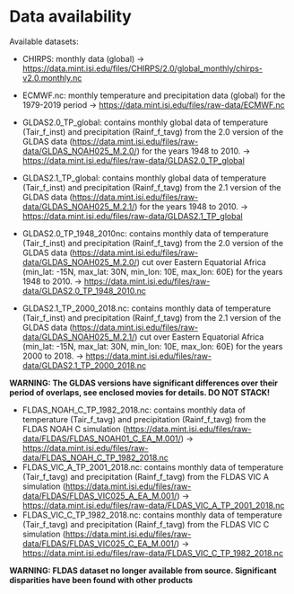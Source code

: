 # Data availability

Available datasets:
* CHIRPS: monthly data (global) -> https://data.mint.isi.edu/files/CHIRPS/2.0/global_monthly/chirps-v2.0.monthly.nc

* ECMWF.nc: monthly temperature and precipitation data (global) for the 1979-2019 period -> https://data.mint.isi.edu/files/raw-data/ECMWF.nc

* GLDAS2.0_TP_global: contains monthly global data of temperature (Tair_f_inst) and precipitation (Rainf_f_tavg) from the 2.0 version of the GLDAS data (https://data.mint.isi.edu/files/raw-data/GLDAS_NOAH025_M.2.0/) for the years 1948 to 2010. -> https://data.mint.isi.edu/files/raw-data/GLDAS2.0_TP_global
* GLDAS2.1_TP_global: contains monthly global data of temperature (Tair_f_inst) and precipitation (Rainf_f_tavg) from the 2.1 version of the GLDAS data (https://data.mint.isi.edu/files/raw-data/GLDAS_NOAH025_M.2.1/) for the years 1948 to 2010. -> https://data.mint.isi.edu/files/raw-data/GLDAS2.1_TP_global
* GLDAS2.0_TP_1948_2010nc: contains monthly data of temperature (Tair_f_inst) and precipitation (Rainf_f_tavg) from the 2.0 version of the GLDAS data (https://data.mint.isi.edu/files/raw-data/GLDAS_NOAH025_M.2.0/) cut over Eastern Equatorial Africa (min_lat: -15N, max_lat: 30N, min_lon: 10E, max_lon: 60E) for the years 1948 to 2010. -> https://data.mint.isi.edu/files/raw-data/GLDAS2.0_TP_1948_2010.nc
* GLDAS2.1_TP_2000_2018.nc: contains monthly data of temperature (Tair_f_inst) and precipitation (Rainf_f_tavg) from the 2.1 version of the GLDAS data (https://data.mint.isi.edu/files/raw-data/GLDAS_NOAH025_M.2.1/) cut over Eastern Equatorial Africa (min_lat: -15N, max_lat: 30N, min_lon: 10E, max_lon: 60E) for the years 2000 to 2018. -> https://data.mint.isi.edu/files/raw-data/GLDAS2.1_TP_2000_2018.nc

**WARNING: The GLDAS versions have significant differences over their period of overlaps, see enclosed movies for details. DO NOT STACK!**

* FLDAS_NOAH_C_TP_1982_2018.nc: contains monthly data of temperature (Tair_f_tavg) and precipitation (Rainf_f_tavg) from the FLDAS NOAH C simulation (https://data.mint.isi.edu/files/raw-data/FLDAS/FLDAS_NOAH01_C_EA_M.001/) -> https://data.mint.isi.edu/files/raw-data/FLDAS_NOAH_C_TP_1982_2018.nc
* FLDAS_VIC_A_TP_2001_2018.nc: contains monthly data of temperature (Tair_f_tavg) and precipitation (Rainf_f_tavg) from the FLDAS VIC A simulation (https://data.mint.isi.edu/files/raw-data/FLDAS/FLDAS_VIC025_A_EA_M.001/) -> https://data.mint.isi.edu/files/raw-data/FLDAS_VIC_A_TP_2001_2018.nc
* FLDAS_VIC_C_TP_1982_2018.nc: contains monthly data of temperature (Tair_f_tavg) and precipitation (Rainf_f_tavg) from the FLDAS VIC C simulation (https://data.mint.isi.edu/files/raw-data/FLDAS/FLDAS_VIC025_C_EA_M.001/) -> https://data.mint.isi.edu/files/raw-data/FLDAS_VIC_C_TP_1982_2018.nc

**WARNING: FLDAS dataset no longer available from source. Significant disparities have been found with other products**
